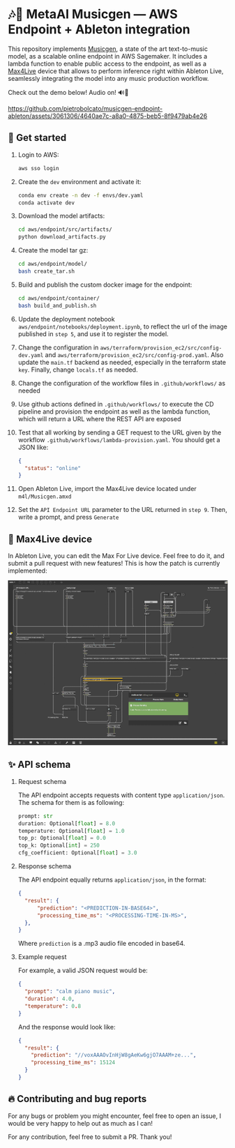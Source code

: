 # 🎶🌈 MetaAI Musicgen — AWS Endpoint + Ableton integration

This repository implements [Musicgen](https://github.com/facebookresearch/audiocraft), 
a state of the art text-to-music model, as a scalable online endpoint in AWS Sagemaker. 
It includes a lambda function to enable public access to the endpoint, as well as a 
[Max4Live](https://www.ableton.com/en/live/max-for-live/) device that allows to 
perform inference right within Ableton Live, seamlessly integrating the model into 
any music production workflow. 

Check out the demo below! Audio on! 🔊🔽

https://github.com/pietrobolcato/musicgen-endpoint-ableton/assets/3061306/4640ae7c-a8a0-4875-beb5-8f9479ab4e26

## 🚀 Get started

1. Login to AWS: 

    ```bash
    aws sso login
    ```

2. Create the `dev` environment and activate it:

    ```bash
    conda env create -n dev -f envs/dev.yaml
    conda activate dev
    ```

3. Download the model artifacts: 
  
    ```bash
    cd aws/endpoint/src/artifacts/
    python download_artifacts.py
    ```

4. Create the model tar gz: 
    ```bash
    cd aws/endpoint/model/
    bash create_tar.sh
    ```

5. Build and publish the custom docker image for the endpoint:

    ```bash
    cd aws/endpoint/container/
    bash build_and_publish.sh
    ```

6. Update the deployment notebook `aws/endpoint/notebooks/deployment.ipynb`, to reflect
the url of the image published in `step 5`, and use it to register the model.

7. Change the configuration in `aws/terraform/provision_ec2/src/config-dev.yaml` and
`aws/terraform/provision_ec2/src/config-prod.yaml`. Also update the `main.tf`
backend as needed, especially in the terraform state `key`. Finally, change
`locals.tf` as needed.

8. Change the configuration of the workflow files in `.github/workflows/` as needed

9. Use github actions defined in `.github/workflows/` to execute the CD pipeline and
provision the endpoint as well as the lambda function, which will return a URL where
the REST API are exposed

10. Test that all working by sending a GET request to the URL given by the workflow 
`.github/workflows/lambda-provision.yaml`. You should get a JSON like: 

    ```json
    {
      "status": "online"
    }
    ```

11. Open Ableton Live, import the Max4Live device located under `m4l/Musicgen.amxd`

12. Set the `API Endpoint URL` parameter to the URL returned in `step 9`. Then, write a
prompt, and press `Generate`

## 🔧 Max4Live device

In Ableton Live, you can edit the Max For Live device. Feel free to do it, and submit
a pull request with new features! This is how the patch is currently implemented:

![max4live patch](docs/media/m4l_patch.png)

## ✨ API schema

1. Request schema

    The API endpoint accepts requests with content type `application/json`. The schema 
    for them is as following:

    ```python
    prompt: str
    duration: Optional[float] = 8.0
    temperature: Optional[float] = 1.0
    top_p: Optional[float] = 0.0
    top_k: Optional[int] = 250
    cfg_coefficient: Optional[float] = 3.0
    ```

2. Response schema

    The API endpoint equally returns `application/json`, in the format:

    ```json
    {
      "result": {
          "prediction": "<PREDICTION-IN-BASE64>",
          "processing_time_ms": "<PROCESSING-TIME-IN-MS>",
      },
    }
    ```

    Where `prediction` is a .mp3 audio file encoded in base64.

3. Example request

    For example, a valid JSON request would be:

    ```json
    {
      "prompt": "calm piano music",
      "duration": 4.0,
      "temperature": 0.8
    }
    ```

    And the response would look like:

    ```json
    {
      "result": {
        "prediction": "//voxAAAOvInHjW8gAeKw6gjO7AAAM+ze...",
        "processing_time_ms": 15124
      }
    }
    ```

## 🔥 Contributing and bug reports

For any bugs or problem you might encounter, feel free to open an issue, I would be very 
happy to help out as much as I can!

For any contribution, feel free to submit a PR. Thank you!